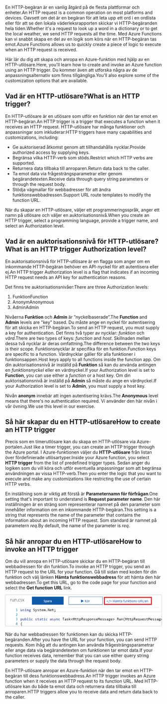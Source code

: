 <span data-ttu-id="3ba46-101">En HTTP-begäran är en vanlig åtgärd på de flesta plattformar och enheter.</span><span class="sxs-lookup"><span data-stu-id="3ba46-101">An HTTP request is a common operation on most platforms and devices.</span></span> <span data-ttu-id="3ba46-102">Oavsett om det är en begäran för att leta upp ett ord i en ordlista eller för att se den lokala väderleksrapporten skickar vi HTTP-begäranden hela tiden.</span><span class="sxs-lookup"><span data-stu-id="3ba46-102">Whether it's a request to look up a word in a dictionary or to get the local weather, we send HTTP requests all the time.</span></span> <span data-ttu-id="3ba46-103">Med Azure Functions kan vi snabbt skapa en del av en logik som körs när en HTTP-begäran tas emot.</span><span class="sxs-lookup"><span data-stu-id="3ba46-103">Azure Functions allows us to quickly create a piece of logic to execute when an HTTP request is received.</span></span>

<span data-ttu-id="3ba46-104">Här lär du dig att skapa och anropa en Azure-funktion med hjälp av en HTTP-utlösare.</span><span class="sxs-lookup"><span data-stu-id="3ba46-104">Here, you'll learn how to create and invoke an Azure function using an HTTP trigger.</span></span> <span data-ttu-id="3ba46-105">Du kommer även att utforska några av de anpassningsalternativ som finns tillgängliga.</span><span class="sxs-lookup"><span data-stu-id="3ba46-105">You'll also explore some of the customization options that are available.</span></span>

## <a name="what-is-an-http-trigger"></a><span data-ttu-id="3ba46-106">Vad är en HTTP-utlösare?</span><span class="sxs-lookup"><span data-stu-id="3ba46-106">What is an HTTP trigger?</span></span>

<span data-ttu-id="3ba46-107">En HTTP-utlösare är en utlösare som utför en funktion när den tar emot en HTTP-begäran.</span><span class="sxs-lookup"><span data-stu-id="3ba46-107">An HTTP trigger is a trigger that executes a function when it receives an HTTP request.</span></span> <span data-ttu-id="3ba46-108">HTTP-utlösare har många funktioner och anpassningar som inkluderar:</span><span class="sxs-lookup"><span data-stu-id="3ba46-108">HTTP triggers have many capabilities and customizations, including:</span></span>

- <span data-ttu-id="3ba46-109">Ge auktoriserad åtkomst genom att tillhandahålla nycklar.</span><span class="sxs-lookup"><span data-stu-id="3ba46-109">Provide authorized access by supplying keys.</span></span>
- <span data-ttu-id="3ba46-110">Begränsa vilka HTTP-verb som stöds.</span><span class="sxs-lookup"><span data-stu-id="3ba46-110">Restrict which HTTP verbs are supported.</span></span>
- <span data-ttu-id="3ba46-111">Returnera data tillbaka till anroparen.</span><span class="sxs-lookup"><span data-stu-id="3ba46-111">Return data back to the caller.</span></span>
- <span data-ttu-id="3ba46-112">Ta emot data via frågesträngsparametrar eller genom begärandetexten.</span><span class="sxs-lookup"><span data-stu-id="3ba46-112">Receive data through query string parameters or through the request body.</span></span>
- <span data-ttu-id="3ba46-113">Stödja vägmallar för webbadresser för att ändra funktionswebbadressen.</span><span class="sxs-lookup"><span data-stu-id="3ba46-113">Support URL route templates to modify the function URL.</span></span>

<span data-ttu-id="3ba46-114">När du skapar en HTTP-utlösare, väljer ett programmeringsspråk, anger ett namn på utlösare och väljer en auktorisationsnivå.</span><span class="sxs-lookup"><span data-stu-id="3ba46-114">When you create an HTTP trigger, select a programming language, provide a trigger name, and select an Authorization level.</span></span>

## <a name="what-is-an-http-trigger-authorization-level"></a><span data-ttu-id="3ba46-115">Vad är en auktorisationsnivå för HTTP-utlösare?</span><span class="sxs-lookup"><span data-stu-id="3ba46-115">What is an HTTP trigger Authorization level?</span></span>

<span data-ttu-id="3ba46-116">En auktorisationsnivå för HTTP-utlösare är en flagga som anger om en inkommande HTTP-begäran behöver en API-nyckel för att autentisera eller ej.</span><span class="sxs-lookup"><span data-stu-id="3ba46-116">An HTTP trigger Authorization level is a flag that indicates if an incoming HTTP request needs an API key for authentication reasons.</span></span>

<span data-ttu-id="3ba46-117">Det finns tre auktorisationsnivåer:</span><span class="sxs-lookup"><span data-stu-id="3ba46-117">There are three Authorization levels:</span></span>

1. <span data-ttu-id="3ba46-118">Funktion</span><span class="sxs-lookup"><span data-stu-id="3ba46-118">Function</span></span>
2. <span data-ttu-id="3ba46-119">Anonym</span><span class="sxs-lookup"><span data-stu-id="3ba46-119">Anonymous</span></span>
3. <span data-ttu-id="3ba46-120">Admin</span><span class="sxs-lookup"><span data-stu-id="3ba46-120">Admin</span></span>

<span data-ttu-id="3ba46-121">Nivåerna **Funktion** och **Admin** är ”nyckelbaserade”.</span><span class="sxs-lookup"><span data-stu-id="3ba46-121">The **Function** and **Admin** levels are "key" based.</span></span> <span data-ttu-id="3ba46-122">Du måste ange en nyckel för autentisering för att skicka en HTTP-begäran.</span><span class="sxs-lookup"><span data-stu-id="3ba46-122">To send an HTTP request, you must supply a key for authentication.</span></span> <span data-ttu-id="3ba46-123">Det finns två typer av nycklar: *funktion* och *värd*.</span><span class="sxs-lookup"><span data-stu-id="3ba46-123">There are two types of keys: *function* and *host*.</span></span> <span data-ttu-id="3ba46-124">Skillnaden mellan dessa två nycklar är deras omfattning.</span><span class="sxs-lookup"><span data-stu-id="3ba46-124">The difference between the two keys is their scope.</span></span> <span data-ttu-id="3ba46-125">Funktionsnycklar är specifika för en funktion.</span><span class="sxs-lookup"><span data-stu-id="3ba46-125">Function keys are specific to a function.</span></span> <span data-ttu-id="3ba46-126">Värdnycklar gäller för alla funktioner i funktionsappen.</span><span class="sxs-lookup"><span data-stu-id="3ba46-126">Host keys apply to all functions inside the function app.</span></span> <span data-ttu-id="3ba46-127">Om din auktorisationsnivå är inställd på **Funktion** så kan du använda antingen en *funktionsnyckel* eller en värdnyckel.</span><span class="sxs-lookup"><span data-stu-id="3ba46-127">If your Authorization level is set to **Function**, you can use either a *function* or a host key.</span></span> <span data-ttu-id="3ba46-128">Om din auktorisationsnivå är inställd på **Admin** så måste du ange en värdnyckel.</span><span class="sxs-lookup"><span data-stu-id="3ba46-128">If your Authorization level is set to **Admin**, you must supply a host key.</span></span>

<span data-ttu-id="3ba46-129">Nivån **anonym** innebär att ingen autentisering krävs.</span><span class="sxs-lookup"><span data-stu-id="3ba46-129">The **Anonymous** level means that there's no authentication required.</span></span> <span data-ttu-id="3ba46-130">Vi använder den här nivån i vår övning.</span><span class="sxs-lookup"><span data-stu-id="3ba46-130">We use this level in our exercise.</span></span>

## <a name="how-to-create-an-http-trigger"></a><span data-ttu-id="3ba46-131">Så här skapar du en HTTP-utlösare</span><span class="sxs-lookup"><span data-stu-id="3ba46-131">How to create an HTTP trigger</span></span>

<span data-ttu-id="3ba46-132">Precis som en timerutlösare kan du skapa en HTTP-utlösare via Azure-portalen.</span><span class="sxs-lookup"><span data-stu-id="3ba46-132">Just like a timer trigger, you can create an HTTP trigger through the Azure portal.</span></span> <span data-ttu-id="3ba46-133">I Azure-funktionen väljer du **HTTP-utlösare** från listan över fördefinierade utlösartyper.</span><span class="sxs-lookup"><span data-stu-id="3ba46-133">Inside your Azure function, you select **HTTP trigger** from the list of predefined trigger types.</span></span> <span data-ttu-id="3ba46-134">Sedan anger du logiken som du vill köra och utför eventuella anpassningar som att begränsa användningen av vissa HTTP-verb.</span><span class="sxs-lookup"><span data-stu-id="3ba46-134">Then you enter the logic that you want to execute and make any customizations like restricting the use of certain HTTP verbs.</span></span>

<span data-ttu-id="3ba46-135">En inställning som är viktig att förstå är **Parameternamn för förfrågan**.</span><span class="sxs-lookup"><span data-stu-id="3ba46-135">One setting that's important to understand is **Request parameter name**.</span></span> <span data-ttu-id="3ba46-136">Den här inställningen är en sträng som representerar namnet på den parameter som innehåller information om en inkommande HTTP-begäran.</span><span class="sxs-lookup"><span data-stu-id="3ba46-136">This setting is a string that represents the name of the parameter that contains the information about an incoming HTTP request.</span></span> <span data-ttu-id="3ba46-137">Som standard är namnet på parametern *req*.</span><span class="sxs-lookup"><span data-stu-id="3ba46-137">By default, the name of the parameter is *req*.</span></span>

## <a name="how-to-invoke-an-http-trigger"></a><span data-ttu-id="3ba46-138">Så här anropar du en HTTP-utlösare</span><span class="sxs-lookup"><span data-stu-id="3ba46-138">How to invoke an HTTP trigger</span></span>

<span data-ttu-id="3ba46-139">Om du vill anropa en HTTP-utlösare skickar du en HTTP-begäran till webbadressen för din funktion.</span><span class="sxs-lookup"><span data-stu-id="3ba46-139">To invoke an HTTP trigger, you send an HTTP request to the URL for your function.</span></span> <span data-ttu-id="3ba46-140">Gå till sidan med koden för din funktion och välj länken **Hämta funktionswebbadress** för att hämta den här webbadressen.</span><span class="sxs-lookup"><span data-stu-id="3ba46-140">To get this URL, go to the code page for your function and select the **Get function URL** link.</span></span>

![Skärmbild av Azure Portal som visar ett blad i funktionsappen där knappen för att hämta funktions-URL:en är markerad.](../media/5-function-url.png)

<span data-ttu-id="3ba46-142">När du har webbadressen för funktionen kan du skicka HTTP-begäranden.</span><span class="sxs-lookup"><span data-stu-id="3ba46-142">After you have the URL for your function, you can send HTTP requests.</span></span> <span data-ttu-id="3ba46-143">Kom ihåg att du antingen kan använda frågesträngsparametrar eller ange data via begärandetexten om funktionen tar emot data.</span><span class="sxs-lookup"><span data-stu-id="3ba46-143">If your function receives data, remember that you can use either query string parameters or supply the data through the request body.</span></span>

<span data-ttu-id="3ba46-144">En HTTP-utlösare anropar en Azure-funktion när den tar emot en HTTP-begäran till dess funktionswebbadress.</span><span class="sxs-lookup"><span data-stu-id="3ba46-144">An HTTP trigger invokes an Azure function when it receives an HTTP request to its function URL.</span></span> <span data-ttu-id="3ba46-145">Med HTTP-utlösare kan du både ta emot data och returnera data tillbaka till anroparen.</span><span class="sxs-lookup"><span data-stu-id="3ba46-145">HTTP triggers allow you to receive data and return data back to the caller.</span></span>